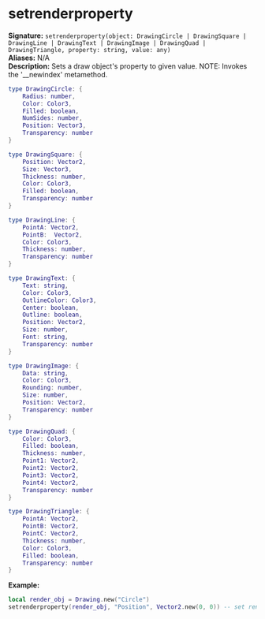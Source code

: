 # setrenderproperty
**Signature:** `setrenderproperty(object: DrawingCircle | DrawingSquare | DrawingLine | DrawingText | DrawingImage | DrawingQuad | DrawingTriangle, property: string, value: any)` <br>
**Aliases:** N/A <br>
**Description:** Sets a draw object's property to given value. NOTE: Invokes the '__newindex' metamethod. <br>
```lua
type DrawingCircle: {
	Radius: number,
	Color: Color3,
	Filled: boolean,
	NumSides: number,
	Position: Vector3,
	Transparency: number 
}

type DrawingSquare: {
	Position: Vector2,
	Size: Vector3,
	Thickness: number,
	Color: Color3,
	Filled: boolean,
	Transparency: number 
}

type DrawingLine: {
	PointA: Vector2,
	PointB:  Vector2,
	Color: Color3,
	Thickness: number,
	Transparency: number 
}

type DrawingText: {
	Text: string,
	Color: Color3,
	OutlineColor: Color3,
	Center: boolean,
	Outline: boolean,
	Position: Vector2,
	Size: number,
	Font: string,
	Transparency: number 
}

type DrawingImage: {
	Data: string,
	Color: Color3,
	Rounding: number,
	Size: number,
	Position: Vector2,
	Transparency: number
}

type DrawingQuad: {
	Color: Color3,
	Filled: boolean,
	Thickness: number,
	Point1: Vector2,
	Point2: Vector2,
	Point3: Vector2,
	Point4: Vector2,
	Transparency: number 
}

type DrawingTriangle: {
	PointA: Vector2,
	PointB: Vector2,
	PointC: Vector2,
	Thickness: number,
	Color: Color3,
	Filled: boolean,
	Transparency: number 
}
```
**Example:**
```lua
local render_obj = Drawing.new("Circle")
setrenderproperty(render_obj, "Position", Vector2.new(0, 0)) -- set render_obj.Position to 0, 0
```
